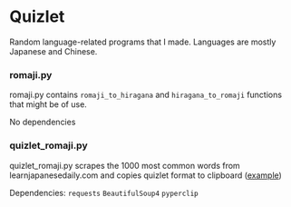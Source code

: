 # Quizlet
Random language-related programs that I made. Languages are mostly Japanese and Chinese.

### romaji.py
romaji.py contains `romaji_to_hiragana` and `hiragana_to_romaji` functions that might be of use. 

No dependencies

### quizlet_romaji.py
quizlet_romaji.py scrapes the 1000 most common words from learnjapanesedaily.com and copies quizlet format to clipboard ([example](https://quizlet.com/644886598/%E3%81%8B%E3%81%AA-1000-flash-cards/))

Dependencies: `requests` `BeautifulSoup4` `pyperclip`
